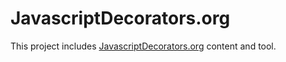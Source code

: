 # JavascriptDecorators.org

This project includes [JavascriptDecorators.org](https://JavascriptDecorators.org) content and tool.